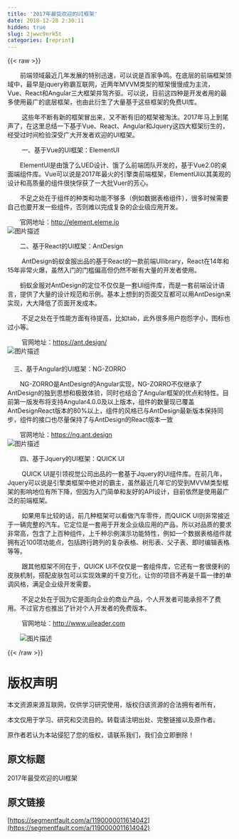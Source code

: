 ```yaml
---
title: '2017年最受欢迎的UI框架' 
date: 2018-12-28 2:30:11
hidden: true
slug: 2jwwc9nrk5t
categories: [reprint]
---
```


{{< raw >}}

                    
<p>　　前端领域最近几年发展的特别迅速，可以说是百家争鸣。在底层的前端框架领域中，最早是jquery称霸互联网，近两年MVVM类型的框架慢慢成为主流，Vue、React和Angular三大框架并驾齐驱。可以说，目前这四种是开发者用的最多使用最广的底层框架，也由此衍生了大量基于这些框架的免费UI库。</p>
<p>　　    这些年不断有新的框架冒出来，又不断有旧的框架被淘汰。2017年马上到尾声了，在这里总结一下基于Vue、React、Angular和Jquery这四大框架衍生的，经受过时间检验深受广大开发者欢迎的UI框架。</p>
<p>　　    一、基于Vue的UI框架：ElementUI</p>
<p>　　ElementUI是由饿了么UED设计、饿了么前端团队开发的，基于Vue2.0的桌面端组件库。Vue可以说是2017年最火的引擎类前端框架，ElementUI以其美观的设计和高质量的组件很快俘获了一大批Vuer的芳心。</p>
<p>　　不足之处在于组件的种类和功能不够多（例如数据表格组件），很多时候需要自己也要开发一些组件，否则难以完成复杂的企业级应用开发。</p>
<p>　　官网地址：<a href="http://element.eleme.io" rel="nofollow noreferrer" target="_blank"></a><a href="http://element.eleme.io" rel="nofollow noreferrer" target="_blank">http://element.eleme.io</a><br><span class="img-wrap"><img data-src="/img/bVWTu2?w=1200&amp;h=673" src="https://static.alili.tech/img/bVWTu2?w=1200&amp;h=673" alt="图片描述" title="图片描述" style="cursor: pointer; display: inline;"></span></p>
<p>　　二、基于React的UI框架：AntDesign</p>
<p>　　    AntDesign蚂蚁金服出品的基于React的一款前端UIlibrary，React在14年和15年非常火爆，虽然入门的门槛偏高但仍然不断有大量的开发者使用。</p>
<p>　　蚂蚁金服对AntDesign的定位不仅仅是一套UI组件库，而是一套前端设计语言，提供了大量的设计规范和示例。基本上想到的页面交互都可以用AntDesign来实现，大大降低了页面开发成本。</p>
<p>　　    不足之处在于性能方面有待提高，比如tab，此外很多用户抱怨字小，图标也过小等。</p>
<p>　　    官网地址：<a href="https://ant.design/" rel="nofollow noreferrer" target="_blank"></a><a href="https://ant.design/" rel="nofollow noreferrer" target="_blank">https://ant.design/</a><br><span class="img-wrap"><img data-src="/img/bVWTvd?w=1245&amp;h=713" src="https://static.alili.tech/img/bVWTvd?w=1245&amp;h=713" alt="图片描述" title="图片描述" style="cursor: pointer; display: inline;"></span><br>　<br>　三、基于Angular的UI框架：NG-ZORRO</p>
<p>　　NG-ZORRO是AntDesign的Angular实现，NG-ZORRO不仅继承了AntDesign的独到思想和极致体验，同时也结合了Angular框架的优点和特性。目前第一版发布将支持Angular4.0.0及以上版本，组件的数量现已覆盖AntDesignReact版本的80%以上，组件的风格已与AntDesign最新版本保持同步，组件的接口也尽量保持了与AntDesign的React版本一致</p>
<p>　　官网地址：<a href="https://ng.ant.design" rel="nofollow noreferrer" target="_blank"></a><a href="https://ng.ant.design" rel="nofollow noreferrer" target="_blank">https://ng.ant.design</a><br><span class="img-wrap"><img data-src="/img/bVWTvk?w=1053&amp;h=648" src="https://static.alili.tech/img/bVWTvk?w=1053&amp;h=648" alt="图片描述" title="图片描述" style="cursor: pointer; display: inline;"></span></p>
<p>　　四、基于Jquery的UI框架：QUICK UI</p>
<p>　　    QUICK UI是引领视觉公司出品的一套基于Jquery的UI组件库。在前几年，Jquery可以说是引擎类框架中绝对的霸主，虽然最近几年它的受到MVVM类型框架的影响地位有所下降，但因为入门简单和友好的API设计，目前依然是使用最广泛的前端框架。</p>
<p>　　    如果用车比较的话，前几种框架可以看做汽车零件，而QUICK UI则非常接近于一辆完整的汽车。它定位是一套用于开发企业级应用的产品，所以对品质的要求非常高，包含了上百种组件，上千种示例演示功能特性，例如一个数据表格组件就拥有近100项功能点，包括跨行跨列的复杂表格、树形表、父子表、即时编辑表格等等。</p>
<p>　　    跟其他框架不同在于，QUICK UI不仅仅是一套组件库，它还有一套很便利的皮肤机制，搭配皮肤包可以实现效果的千变万化，让你的项目不再是千篇一律的单调风格，满足企业级开发需要。</p>
<p>　　    不足之处在于因为它是面向企业的商业产品，个人开发者可能承担不了费用。不过官方也推出了针对个人开发者的免费版本。</p>
<p>　　    官网地址：<a href="http://www.uileader.com" rel="nofollow noreferrer" target="_blank"></a><a href="http://www.uileader.com" rel="nofollow noreferrer" target="_blank">http://www.uileader.com</a></p>
<p>　　<span class="img-wrap"><img data-src="/img/bVWTvl?w=1200&amp;h=811" src="https://static.alili.tech/img/bVWTvl?w=1200&amp;h=811" alt="图片描述" title="图片描述" style="cursor: pointer; display: inline;"></span></p>

                
{{< /raw >}}

# 版权声明
本文资源来源互联网，仅供学习研究使用，版权归该资源的合法拥有者所有，

本文仅用于学习、研究和交流目的。转载请注明出处、完整链接以及原作者。

原作者若认为本站侵犯了您的版权，请联系我们，我们会立即删除！

## 原文标题
2017年最受欢迎的UI框架

## 原文链接
[https://segmentfault.com/a/1190000011614042](https://segmentfault.com/a/1190000011614042)

